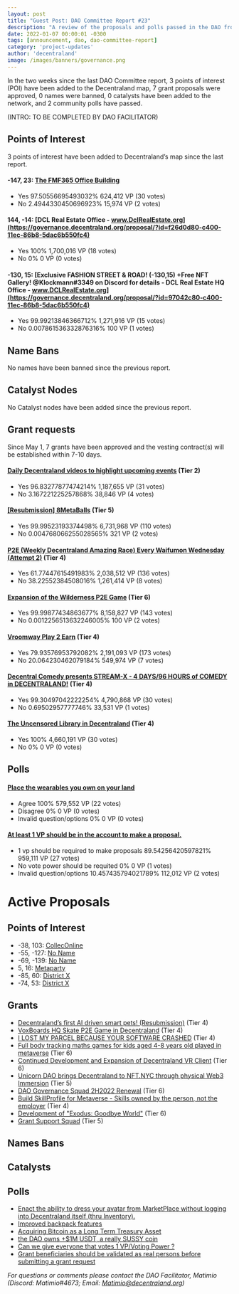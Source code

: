 ```yaml
---
layout: post
title: "Guest Post: DAO Committee Report #23"
description: "A review of the proposals and polls passed in the DAO from May 1 through May 15".
date: 2022-01-07 00:00:01 -0300
tags: [announcement, dao, dao-committee-report]
category: 'project-updates'
author: 'decentraland'
image: /images/banners/governance.png
---
```


In the two weeks since the last DAO Committee report, 3 points of interest (POI) have been added to the Decentraland map, 7 grant proposals were approved, 0 names were banned, 0 catalysts have been added to the network, and 2 community polls have passed.

(INTRO: TO BE COMPLETED BY DAO FACILITATOR)

## Points of Interest
3 points of interest have been added to Decentraland’s map since the last report.


#### -147, 23: [The FMF365 Office Building](https://governance.decentraland.org/proposal/?id=220fd4a0-ccc1-11ec-8d87-ddbb20320020)

* Yes 97.50556695493032% 624,412 VP (30 votes)
* No 2.4944330450696923% 15,974 VP (2 votes)


#### 144, -14: [DCL Real Estate Office - www.DclRealEstate.org](https://governance.decentraland.org/proposal/?id=f26d0d80-c400-11ec-86b8-5dac6b550fc4)

* Yes 100% 1,700,016 VP (18 votes)
* No 0% 0 VP (0 votes)


#### -130, 15: [Exclusive FASHION STREET &amp; ROAD! (-130,15) +Free NFT Gallery! @Klockmann#3349 on Discord for details - DCL Real Estate HQ Office - www.DCLRealEstate.org](https://governance.decentraland.org/proposal/?id=97042c80-c400-11ec-86b8-5dac6b550fc4)

* Yes 99.99213846366712% 1,271,916 VP (15 votes)
* No 0.007861536332876316% 100 VP (1 votes)


## Name Bans

No names have been banned since the previous report.

## Catalyst Nodes
No Catalyst nodes have been added since the previous report.


## Grant requests
Since May 1, 7 grants have been approved and the vesting contract(s) will be established within 7-10 days.


#### [Daily Decentraland videos to highlight upcoming events](https://governance.decentraland.org/proposal/?id=25891a40-c84a-11ec-90c9-11bf3c6f4ca1) (Tier 2)

* Yes 96.83277877474214% 1,187,655 VP (31 votes)
* No 3.167221225257868% 38,846 VP (4 votes)


#### [[Resubmission] 8MetaBalls](https://governance.decentraland.org/proposal/?id=a847c6e0-c6d6-11ec-90c9-11bf3c6f4ca1) (Tier 5)

* Yes 99.99523193374498% 6,731,968 VP (110 votes)
* No 0.004768066255028565% 321 VP (2 votes)


#### [P2E (Weekly Decentraland Amazing Race) Every Waifumon Wednesday (Attempt 2)](https://governance.decentraland.org/proposal/?id=7431b280-c69a-11ec-90c9-11bf3c6f4ca1) (Tier 4)

* Yes 61.77447615491983% 2,038,512 VP (136 votes)
* No 38.22552384508016% 1,261,414 VP (8 votes)


#### [Expansion of the Wilderness P2E Game](https://governance.decentraland.org/proposal/?id=73921310-c519-11ec-86b8-5dac6b550fc4) (Tier 6)

* Yes 99.99877434863677% 8,158,827 VP (143 votes)
* No 0.0012256513632246005% 100 VP (2 votes)


#### [Vroomway Play 2 Earn](https://governance.decentraland.org/proposal/?id=9b0c5c80-c4eb-11ec-86b8-5dac6b550fc4) (Tier 4)

* Yes 79.93576953792082% 2,191,093 VP (173 votes)
* No 20.064230462079184% 549,974 VP (7 votes)


#### [Decentral Comedy presents STREAM-X - 4 DAYS/96 HOURS of COMEDY in DECENTRALAND!](https://governance.decentraland.org/proposal/?id=ec8fc0a0-c31b-11ec-86b8-5dac6b550fc4) (Tier 4)

* Yes 99.30497042222254% 4,790,868 VP (30 votes)
* No 0.69502957777746% 33,531 VP (1 votes)


#### [The Uncensored Library in Decentraland](https://governance.decentraland.org/proposal/?id=efddde80-bf1b-11ec-86b8-5dac6b550fc4) (Tier 4)

* Yes 100% 4,660,191 VP (30 votes)
* No 0% 0 VP (0 votes)


## Polls

#### [Place the wearables you own on your land](https://governance.decentraland.org/proposal/?id=a4b31290-c8f3-11ec-90c9-11bf3c6f4ca1)

* Agree 100% 579,552 VP (22 votes)
* Disagree 0% 0 VP (0 votes)
* Invalid question/options 0% 0 VP (0 votes)


#### [At least 1 VP should be in the account to make a proposal.](https://governance.decentraland.org/proposal/?id=5ddf0200-c814-11ec-90c9-11bf3c6f4ca1)

* 1 vp should be required to make proposals 89.54256420597821% 959,111 VP (27 votes)
* No vote power should be requited 0% 0 VP (1 votes)
* Invalid question/options 10.457435794021789% 112,012 VP (2 votes)



# Active Proposals

## Points of Interest

* -38, 103: [CollecOnline](https://governance.decentraland.org/proposal/?id=23e2b720-dd9c-11ec-8ad9-ab7454ba5993)
* -55, -127: [No Name](https://governance.decentraland.org/proposal/?id=433d3120-dd62-11ec-8ad9-ab7454ba5993)
* -69, -139: [No Name](https://governance.decentraland.org/proposal/?id=4d16a900-dd22-11ec-8ad9-ab7454ba5993)
* 5, 16: [Metaparty](https://governance.decentraland.org/proposal/?id=fb0c4680-dcc0-11ec-8ad9-ab7454ba5993)
* -85, 60: [District X](https://governance.decentraland.org/proposal/?id=afbe4b30-db60-11ec-8ad9-ab7454ba5993)
* -74, 53: [District X](https://governance.decentraland.org/proposal/?id=535bc7f0-db60-11ec-8ad9-ab7454ba5993)

## Grants

* [Decentraland’s first AI driven smart pets! (Resubmission)](https://governance.decentraland.org/proposal/?id=edaa5480-dc9a-11ec-8ad9-ab7454ba5993) (Tier 4)
* [VoxBoards HQ Skate P2E Game in Decentraland](https://governance.decentraland.org/proposal/?id=bf1141e0-dc01-11ec-8ad9-ab7454ba5993) (Tier 4)
* [I LOST MY PARCEL BECAUSE YOUR SOFTWARE CRASHED](https://governance.decentraland.org/proposal/?id=95740eb0-dbfe-11ec-8ad9-ab7454ba5993) (Tier 4)
* [Full body tracking maths games for kids aged 4-8 years old played in metaverse](https://governance.decentraland.org/proposal/?id=0c093a80-db2f-11ec-8ad9-ab7454ba5993) (Tier 6)
* [Continued Development and Expansion of Decentraland VR Client](https://governance.decentraland.org/proposal/?id=8fe0e0a0-d62b-11ec-b521-2f98ffa6ccb0) (Tier 6)
* [Unicorn DAO brings Decentraland to NFT.NYC through physical Web3 Immersion](https://governance.decentraland.org/proposal/?id=4556cef0-d536-11ec-b521-2f98ffa6ccb0) (Tier 5)
* [DAO Governance Squad 2H2022 Renewal](https://governance.decentraland.org/proposal/?id=524fb800-d532-11ec-b521-2f98ffa6ccb0) (Tier 6)
* [Build SkillProfile for Metaverse - Skills owned by the person, not the employer](https://governance.decentraland.org/proposal/?id=daa9b1c0-d4eb-11ec-b521-2f98ffa6ccb0) (Tier 4)
* [Development of &#34;Exodus: Goodbye World&#34;](https://governance.decentraland.org/proposal/?id=74b8b1c0-d40c-11ec-b521-2f98ffa6ccb0) (Tier 6)
* [Grant Support Squad](https://governance.decentraland.org/proposal/?id=7a236540-d305-11ec-b521-2f98ffa6ccb0) (Tier 5)

## Names Bans


## Catalysts


## Polls

* [Enact the ability to dress your avatar from MarketPlace without logging into Decentraland itself (thru Inventory).](https://governance.decentraland.org/proposal/?id=ca7b6d90-dd0e-11ec-8ad9-ab7454ba5993)
* [Improved backpack features](https://governance.decentraland.org/proposal/?id=8461fe90-dcec-11ec-8ad9-ab7454ba5993)
* [Acquiring Bitcoin as a Long Term Treasury Asset](https://governance.decentraland.org/proposal/?id=1cd79310-dc7f-11ec-8ad9-ab7454ba5993)
* [the DAO owns +$1M USDT, a really SUSSY coin](https://governance.decentraland.org/proposal/?id=19c1a8e0-dc71-11ec-8ad9-ab7454ba5993)
* [Can we give everyone that votes 1 VP/Voting Power ?](https://governance.decentraland.org/proposal/?id=5a4adac0-dbc8-11ec-8ad9-ab7454ba5993)
* [Grant beneficiaries should be validated as real persons before submitting a grant request](https://governance.decentraland.org/proposal/?id=7adc93b0-db77-11ec-8ad9-ab7454ba5993)

*For questions or comments please contact the DAO Facilitator, Matimio (Discord: Matimio#4673; Email: [Matimio@decentraland.org](mailto:Matimio@decentraland.org))*